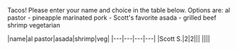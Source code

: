 Tacos! Please enter your name and choice in the table below. Options are:
al pastor - pineapple marinated pork - Scott's favorite
asada - grilled beef
shrimp
vegetarian

|name|al pastor|asada|shrimp|veg|
|---|---|---|---|
|Scott S.|2|2|||
||||
